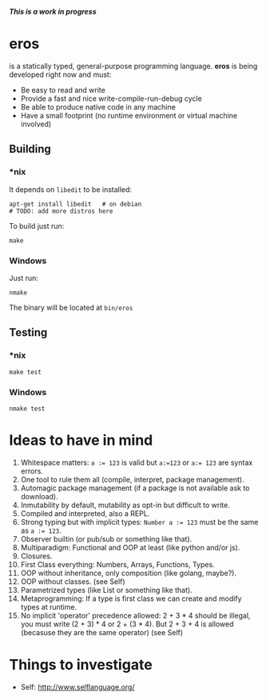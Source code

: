 **_This is a work in progress_**

# eros

is a statically typed, general-purpose programming language. **eros** is being developed right now and must:
* Be easy to read and write
* Provide a fast and nice write-compile-run-debug cycle
* Be able to produce native code in any machine
* Have a small footprint (no runtime environment or virtual machine involved)

## Building

### *nix
It depends on ```libedit``` to be installed:

```
apt-get install libedit   # on debian
# TODO: add more distros here
```

To build just run:
```
make
```

### Windows

Just run:
```
nmake
```

The binary will be located at ```bin/eros```

## Testing

### *nix
```
make test
```

### Windows
```
nmake test
```

# Ideas to have in mind

1. Whitespace matters: `a := 123` is valid but `a:=123` or `a:= 123` are syntax errors.
2. One tool to rule them all (compile, interpret, package management).
3. Automagic package management (if a package is not available ask to download).
4. Inmutability by default, mutability as opt-in but difficult to write.
5. Compiled and interpreted, also a REPL.
6. Strong typing but with implicit types: `Number a := 123` must be the same as `a := 123`.
7. Observer builtin (or pub/sub or something like that).
8. Multiparadigm: Functional and OOP at least (like python and/or js).
9. Closures.
10. First Class everything: Numbers, Arrays, Functions, Types.
11. OOP without inheritance, only composition (like golang, maybe?).
12. OOP without classes. (see Self)
13. Parametrized types (like List<T> or something like that).
14. Metaprogramming: If a type is first class we can create and modify types at runtime.
15. No implicit 'operator' precedence allowed: 2 + 3 * 4 should be illegal, you must write (2 + 3) * 4 or 2 + (3 * 4). But 2 + 3 + 4 is allowed (becasuse they are the same operator) (see Self)

# Things to investigate

* Self: http://www.selflanguage.org/

